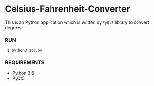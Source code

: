 # Celsius-Fahrenheit-Converter

This is an Python application which is written by `PyQt5` library to convert degrees.

### RUN

` $ python3 app.py`

### REQUIREMENTS

- Python 3.6
- PyQt5
